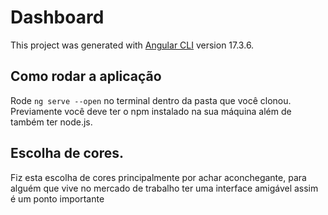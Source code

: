 # Dashboard

This project was generated with [Angular CLI](https://github.com/angular/angular-cli) version 17.3.6.

## Como rodar a aplicação

Rode `ng serve --open` no terminal dentro da pasta que você clonou. Previamente você deve ter o npm instalado na sua máquina além de também ter node.js.

## Escolha de cores.

Fiz esta escolha de cores principalmente por achar aconchegante, para alguém que vive no mercado de trabalho ter uma interface amigável assim é um ponto importante
